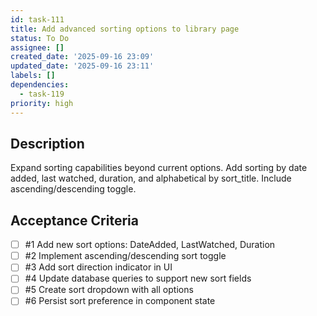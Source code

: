```yaml
---
id: task-111
title: Add advanced sorting options to library page
status: To Do
assignee: []
created_date: '2025-09-16 23:09'
updated_date: '2025-09-16 23:11'
labels: []
dependencies:
  - task-119
priority: high
---
```


## Description

Expand sorting capabilities beyond current options. Add sorting by date added, last watched, duration, and alphabetical by sort_title. Include ascending/descending toggle.

## Acceptance Criteria
<!-- AC:BEGIN -->
- [ ] #1 Add new sort options: DateAdded, LastWatched, Duration
- [ ] #2 Implement ascending/descending sort toggle
- [ ] #3 Add sort direction indicator in UI
- [ ] #4 Update database queries to support new sort fields
- [ ] #5 Create sort dropdown with all options
- [ ] #6 Persist sort preference in component state
<!-- AC:END -->
